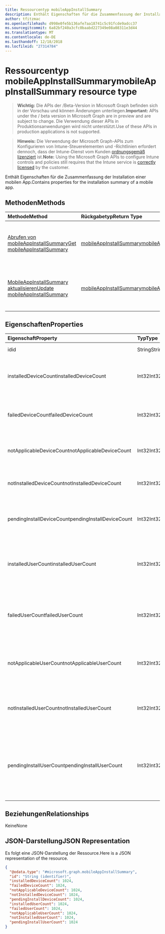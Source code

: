 ```yaml
---
title: Ressourcentyp mobileAppInstallSummary
description: Enthält Eigenschaften für die Zusammenfassung der Installation einer mobilen App.
author: tfitzmac
ms.openlocfilehash: d998e0fe5b136afe7aa18741c5c91fcde9adcc37
ms.sourcegitcommit: 6a82bf240a3cfc0baabd227349e08a08311e3d44
ms.translationtype: MT
ms.contentlocale: de-DE
ms.lasthandoff: 12/18/2018
ms.locfileid: "27314784"
---
```

# <a name="mobileappinstallsummary-resource-type"></a><span data-ttu-id="2e920-103">Ressourcentyp mobileAppInstallSummary</span><span class="sxs-lookup"><span data-stu-id="2e920-103">mobileAppInstallSummary resource type</span></span>

> <span data-ttu-id="2e920-104">**Wichtig:** Die APIs der /Beta-Version in Microsoft Graph befinden sich in der Vorschau und können Änderungen unterliegen.</span><span class="sxs-lookup"><span data-stu-id="2e920-104">**Important:** APIs under the / beta version in Microsoft Graph are in preview and are subject to change.</span></span> <span data-ttu-id="2e920-105">Die Verwendung dieser APIs in Produktionsanwendungen wird nicht unterstützt.</span><span class="sxs-lookup"><span data-stu-id="2e920-105">Use of these APIs in production applications is not supported.</span></span>

> <span data-ttu-id="2e920-106">**Hinweis:** Die Verwendung der Microsoft Graph-APIs zum Konfigurieren von Intune-Steuerelementen und -Richtlinien erfordert dennoch, dass der Intune-Dienst vom Kunden [ordnungsgemäß lizenziert](https://go.microsoft.com/fwlink/?linkid=839381) ist.</span><span class="sxs-lookup"><span data-stu-id="2e920-106">**Note:** Using the Microsoft Graph APIs to configure Intune controls and policies still requires that the Intune service is [correctly licensed](https://go.microsoft.com/fwlink/?linkid=839381) by the customer.</span></span>

<span data-ttu-id="2e920-107">Enthält Eigenschaften für die Zusammenfassung der Installation einer mobilen App.</span><span class="sxs-lookup"><span data-stu-id="2e920-107">Contains properties for the installation summary of a mobile app.</span></span>
## <a name="methods"></a><span data-ttu-id="2e920-108">Methoden</span><span class="sxs-lookup"><span data-stu-id="2e920-108">Methods</span></span>
|<span data-ttu-id="2e920-109">Methode</span><span class="sxs-lookup"><span data-stu-id="2e920-109">Method</span></span>|<span data-ttu-id="2e920-110">Rückgabetyp</span><span class="sxs-lookup"><span data-stu-id="2e920-110">Return Type</span></span>|<span data-ttu-id="2e920-111">Beschreibung</span><span class="sxs-lookup"><span data-stu-id="2e920-111">Description</span></span>|
|:---|:---|:---|
|[<span data-ttu-id="2e920-112">Abrufen von mobileAppInstallSummary</span><span class="sxs-lookup"><span data-stu-id="2e920-112">Get mobileAppInstallSummary</span></span>](../api/intune-apps-mobileappinstallsummary-get.md)|[<span data-ttu-id="2e920-113">mobileAppInstallSummary</span><span class="sxs-lookup"><span data-stu-id="2e920-113">mobileAppInstallSummary</span></span>](../resources/intune-apps-mobileappinstallsummary.md)|<span data-ttu-id="2e920-114">Lesen Sie Eigenschaften und Beziehungen des [MobileAppInstallSummary](../resources/intune-apps-mobileappinstallsummary.md) -Objekts.</span><span class="sxs-lookup"><span data-stu-id="2e920-114">Read properties and relationships of the [mobileAppInstallSummary](../resources/intune-apps-mobileappinstallsummary.md) object.</span></span>|
|[<span data-ttu-id="2e920-115">MobileAppInstallSummary aktualisieren</span><span class="sxs-lookup"><span data-stu-id="2e920-115">Update mobileAppInstallSummary</span></span>](../api/intune-apps-mobileappinstallsummary-update.md)|[<span data-ttu-id="2e920-116">mobileAppInstallSummary</span><span class="sxs-lookup"><span data-stu-id="2e920-116">mobileAppInstallSummary</span></span>](../resources/intune-apps-mobileappinstallsummary.md)|<span data-ttu-id="2e920-117">Aktualisieren Sie die Eigenschaften eines [MobileAppInstallSummary](../resources/intune-apps-mobileappinstallsummary.md) -Objekts.</span><span class="sxs-lookup"><span data-stu-id="2e920-117">Update the properties of a [mobileAppInstallSummary](../resources/intune-apps-mobileappinstallsummary.md) object.</span></span>|

## <a name="properties"></a><span data-ttu-id="2e920-118">Eigenschaften</span><span class="sxs-lookup"><span data-stu-id="2e920-118">Properties</span></span>
|<span data-ttu-id="2e920-119">Eigenschaft</span><span class="sxs-lookup"><span data-stu-id="2e920-119">Property</span></span>|<span data-ttu-id="2e920-120">Typ</span><span class="sxs-lookup"><span data-stu-id="2e920-120">Type</span></span>|<span data-ttu-id="2e920-121">Beschreibung</span><span class="sxs-lookup"><span data-stu-id="2e920-121">Description</span></span>|
|:---|:---|:---|
|<span data-ttu-id="2e920-122">id</span><span class="sxs-lookup"><span data-stu-id="2e920-122">id</span></span>|<span data-ttu-id="2e920-123">String</span><span class="sxs-lookup"><span data-stu-id="2e920-123">String</span></span>|<span data-ttu-id="2e920-124">Schlüssel der Entität</span><span class="sxs-lookup"><span data-stu-id="2e920-124">Key of the entity.</span></span>|
|<span data-ttu-id="2e920-125">installedDeviceCount</span><span class="sxs-lookup"><span data-stu-id="2e920-125">installedDeviceCount</span></span>|<span data-ttu-id="2e920-126">Int32</span><span class="sxs-lookup"><span data-stu-id="2e920-126">Int32</span></span>|<span data-ttu-id="2e920-127">Anzahl der Geräte, die diese app erfolgreich installiert haben.</span><span class="sxs-lookup"><span data-stu-id="2e920-127">Number of Devices that have successfully installed this app.</span></span>|
|<span data-ttu-id="2e920-128">failedDeviceCount</span><span class="sxs-lookup"><span data-stu-id="2e920-128">failedDeviceCount</span></span>|<span data-ttu-id="2e920-129">Int32</span><span class="sxs-lookup"><span data-stu-id="2e920-129">Int32</span></span>|<span data-ttu-id="2e920-130">Anzahl der Geräte, die fehlgeschlagen sind, um diese app zu installieren.</span><span class="sxs-lookup"><span data-stu-id="2e920-130">Number of Devices that have failed to install this app.</span></span>|
|<span data-ttu-id="2e920-131">notApplicableDeviceCount</span><span class="sxs-lookup"><span data-stu-id="2e920-131">notApplicableDeviceCount</span></span>|<span data-ttu-id="2e920-132">Int32</span><span class="sxs-lookup"><span data-stu-id="2e920-132">Int32</span></span>|<span data-ttu-id="2e920-133">Anzahl der Geräte, die für diese app nicht zutreffen.</span><span class="sxs-lookup"><span data-stu-id="2e920-133">Number of Devices that are not applicable for this app.</span></span>|
|<span data-ttu-id="2e920-134">notInstalledDeviceCount</span><span class="sxs-lookup"><span data-stu-id="2e920-134">notInstalledDeviceCount</span></span>|<span data-ttu-id="2e920-135">Int32</span><span class="sxs-lookup"><span data-stu-id="2e920-135">Int32</span></span>|<span data-ttu-id="2e920-136">Anzahl der Geräte, die diese app installiert nicht vorhanden ist.</span><span class="sxs-lookup"><span data-stu-id="2e920-136">Number of Devices that does not have this app installed.</span></span>|
|<span data-ttu-id="2e920-137">pendingInstallDeviceCount</span><span class="sxs-lookup"><span data-stu-id="2e920-137">pendingInstallDeviceCount</span></span>|<span data-ttu-id="2e920-138">Int32</span><span class="sxs-lookup"><span data-stu-id="2e920-138">Int32</span></span>|<span data-ttu-id="2e920-139">Anzahl der Geräte, die diese app installieren benachrichtigt wurden.</span><span class="sxs-lookup"><span data-stu-id="2e920-139">Number of Devices that have been notified to install this app.</span></span>|
|<span data-ttu-id="2e920-140">installedUserCount</span><span class="sxs-lookup"><span data-stu-id="2e920-140">installedUserCount</span></span>|<span data-ttu-id="2e920-141">Int32</span><span class="sxs-lookup"><span data-stu-id="2e920-141">Int32</span></span>|<span data-ttu-id="2e920-142">Anzahl der Benutzer, deren Geräte alle erfolgreich ausgeführt wurden, um diese app zu installieren.</span><span class="sxs-lookup"><span data-stu-id="2e920-142">Number of Users whose devices have all succeeded to install this app.</span></span>|
|<span data-ttu-id="2e920-143">failedUserCount</span><span class="sxs-lookup"><span data-stu-id="2e920-143">failedUserCount</span></span>|<span data-ttu-id="2e920-144">Int32</span><span class="sxs-lookup"><span data-stu-id="2e920-144">Int32</span></span>|<span data-ttu-id="2e920-145">Anzahl der Benutzer, die 1 haben oder weitere Gerät, deren Installation diese app fehlschlug.</span><span class="sxs-lookup"><span data-stu-id="2e920-145">Number of Users that have 1 or more device that failed to install this app.</span></span>|
|<span data-ttu-id="2e920-146">notApplicableUserCount</span><span class="sxs-lookup"><span data-stu-id="2e920-146">notApplicableUserCount</span></span>|<span data-ttu-id="2e920-147">Int32</span><span class="sxs-lookup"><span data-stu-id="2e920-147">Int32</span></span>|<span data-ttu-id="2e920-148">Anzahl der Benutzer, deren Geräte alle nicht zutreffend für diese app waren.</span><span class="sxs-lookup"><span data-stu-id="2e920-148">Number of Users whose devices were all not applicable for this app.</span></span>|
|<span data-ttu-id="2e920-149">notInstalledUserCount</span><span class="sxs-lookup"><span data-stu-id="2e920-149">notInstalledUserCount</span></span>|<span data-ttu-id="2e920-150">Int32</span><span class="sxs-lookup"><span data-stu-id="2e920-150">Int32</span></span>|<span data-ttu-id="2e920-151">Anzahl der Benutzer mit 1 oder mehrere Geräte, die diese app nicht installiert haben.</span><span class="sxs-lookup"><span data-stu-id="2e920-151">Number of Users that have 1 or more devices that did not install this app.</span></span>|
|<span data-ttu-id="2e920-152">pendingInstallUserCount</span><span class="sxs-lookup"><span data-stu-id="2e920-152">pendingInstallUserCount</span></span>|<span data-ttu-id="2e920-153">Int32</span><span class="sxs-lookup"><span data-stu-id="2e920-153">Int32</span></span>|<span data-ttu-id="2e920-154">Anzahl der Benutzer, die 1 haben oder weitere Geräte, die diese app installieren und 0 Geräte mit Fehlern benachrichtigt wurden.</span><span class="sxs-lookup"><span data-stu-id="2e920-154">Number of Users that have 1 or more device that have been notified to install this app and have 0 devices with failures.</span></span>|

## <a name="relationships"></a><span data-ttu-id="2e920-155">Beziehungen</span><span class="sxs-lookup"><span data-stu-id="2e920-155">Relationships</span></span>
<span data-ttu-id="2e920-156">Keine</span><span class="sxs-lookup"><span data-stu-id="2e920-156">None</span></span>
## <a name="json-representation"></a><span data-ttu-id="2e920-157">JSON-Darstellung</span><span class="sxs-lookup"><span data-stu-id="2e920-157">JSON Representation</span></span>
<span data-ttu-id="2e920-158">Es folgt eine JSON-Darstellung der Ressource.</span><span class="sxs-lookup"><span data-stu-id="2e920-158">Here is a JSON representation of the resource.</span></span>
<!-- {
  "blockType": "resource",
  "keyProperty": "id",
  "@odata.type": "microsoft.graph.mobileAppInstallSummary"
}
-->
``` json
{
  "@odata.type": "#microsoft.graph.mobileAppInstallSummary",
  "id": "String (identifier)",
  "installedDeviceCount": 1024,
  "failedDeviceCount": 1024,
  "notApplicableDeviceCount": 1024,
  "notInstalledDeviceCount": 1024,
  "pendingInstallDeviceCount": 1024,
  "installedUserCount": 1024,
  "failedUserCount": 1024,
  "notApplicableUserCount": 1024,
  "notInstalledUserCount": 1024,
  "pendingInstallUserCount": 1024
}
```





